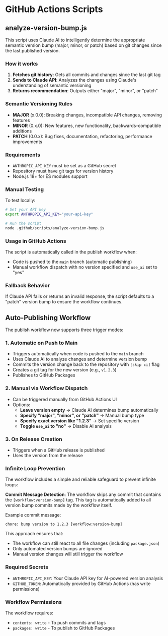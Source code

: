 # GitHub Actions Scripts

## analyze-version-bump.js

This script uses Claude AI to intelligently determine the appropriate semantic version bump (major, minor, or patch) based on git changes since the last published version.

### How it works

1. **Fetches git history**: Gets all commits and changes since the last git tag
2. **Sends to Claude API**: Analyzes the changes using Claude's understanding of semantic versioning
3. **Returns recommendation**: Outputs either "major", "minor", or "patch"

### Semantic Versioning Rules

- **MAJOR** (x.0.0): Breaking changes, incompatible API changes, removing features
- **MINOR** (0.x.0): New features, new functionality, backwards-compatible additions  
- **PATCH** (0.0.x): Bug fixes, documentation, refactoring, performance improvements

### Requirements

- `ANTHROPIC_API_KEY` must be set as a GitHub secret
- Repository must have git tags for version history
- Node.js 18+ for ES modules support

### Manual Testing

To test locally:

```bash
# Set your API key
export ANTHROPIC_API_KEY="your-api-key"

# Run the script
node .github/scripts/analyze-version-bump.js
```

### Usage in GitHub Actions

The script is automatically called in the publish workflow when:
- Code is pushed to the `main` branch (automatic publishing)
- Manual workflow dispatch with no version specified and `use_ai` set to "yes"

### Fallback Behavior

If Claude API fails or returns an invalid response, the script defaults to a "patch" version bump to ensure the workflow continues.

## Auto-Publishing Workflow

The publish workflow now supports three trigger modes:

### 1. Automatic on Push to Main
- Triggers automatically when code is pushed to the `main` branch
- Uses Claude AI to analyze changes and determine version bump
- Commits the version change back to the repository with `[skip ci]` flag
- Creates a git tag for the new version (e.g., `v1.2.3`)
- Publishes to GitHub Packages

### 2. Manual via Workflow Dispatch
- Can be triggered manually from GitHub Actions UI
- Options:
  - **Leave version empty** → Claude AI determines bump automatically
  - **Specify "major", "minor", or "patch"** → Manual bump type
  - **Specify exact version like "1.2.3"** → Set specific version
  - **Toggle `use_ai` to "no"** → Disable AI analysis

### 3. On Release Creation
- Triggers when a GitHub release is published
- Uses the version from the release

### Infinite Loop Prevention

The workflow includes a simple and reliable safeguard to prevent infinite loops:

**Commit Message Detection**: The workflow skips any commit that contains the `[workflow:version-bump]` tag. This tag is automatically added to all version bump commits made by the workflow itself.

Example commit message:
```
chore: bump version to 1.2.3 [workflow:version-bump]
```

This approach ensures that:
- The workflow can still react to all file changes (including `package.json`)
- Only automated version bumps are ignored
- Manual version changes will still trigger the workflow

### Required Secrets

- `ANTHROPIC_API_KEY`: Your Claude API key for AI-powered version analysis
- `GITHUB_TOKEN`: Automatically provided by GitHub Actions (has write permissions)

### Workflow Permissions

The workflow requires:
- `contents: write` - To push commits and tags
- `packages: write` - To publish to GitHub Packages